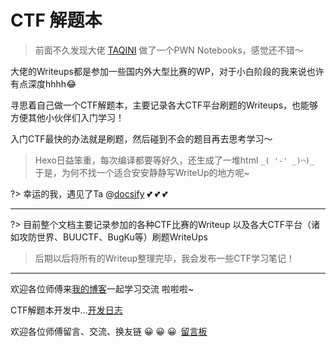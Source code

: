 # CTF 解题本

> 前面不久发现大佬 [TAQINI](http://taqini.space/) 做了一个PWN Notebooks，感觉还不错～

大佬的Writeups都是参加一些国内外大型比赛的WP，对于小白阶段的我来说也许有点深度hhhh😂

寻思着自己做一个CTF解题本，主要记录各大CTF平台刷题的Writeups，也能够方便其他小伙伴们入门学习！

入门CTF最快的办法就是刷题，然后碰到不会的题目再去思考学习～

> Hexo日益笨重，每次编译都要等好久，还生成了一堆html 
> `_( '-' _)⌒)_`
> 于是，为何不找一个适合安安静静写WriteUp的地方呢~

?> 幸运的我，遇见了Ta @[docsify](docsify.md) 💕 💕 💕

----

?> 目前整个文档主要记录参加的各种CTF比赛的Writeup
以及各大CTF平台（诸如攻防世界、BUUCTF、BugKu等）刷题WriteUps

> 后期以后将所有的Writeup整理完毕，我会发布一些CTF学习笔记！

----

欢迎各位师傅来[我的博客](https://www.vicosna.com)一起学习交流 啦啦啦~

CTF解题本开发中...[开发日志](logs.md)

欢迎各位师傅留言、交流、换友链 😀 😀 😀&ensp;[留言板](msgboard.md)
